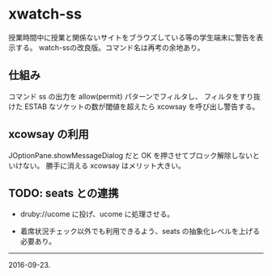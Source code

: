 # xwatch-ss

授業時間中に授業と関係ないサイトをブラウズしている等の学生端末に警告を表示する。
watch-ssの改良版。コマンド名は再考の余地あり。

## 仕組み

コマンド ss の出力を allow(permit) パターンでフィルタし、
フィルタをすり抜けた ESTAB なソケットの数が閾値を超えたら xcowsay を呼び出し警告する。

## xcowsay の利用

JOptionPane.showMessageDialog だと OK を押させてブロック解除しないといけない。
勝手に消える xcowsay はメリット大きい。

## TODO: seats との連携

* druby://ucome に投げ、ucome に処理させる。

* 着席状況チェック以外でも利用できるよう、seats の抽象化レベルを上げる必要あり。

---
2016-09-23.
